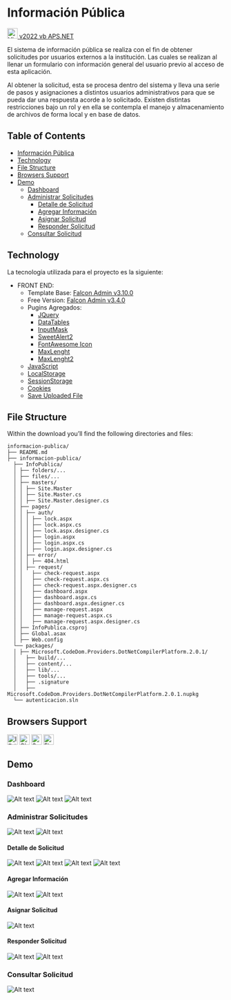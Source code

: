 # Información Pública
[<img src="https://upload.wikimedia.org/wikipedia/commons/thumb/2/2c/Visual_Studio_Icon_2022.svg/193px-Visual_Studio_Icon_2022.svg.png" alt="Visual Studio 2022" width="24px" height="24px" /> v2022 vb APS.NET](https://visualstudio.microsoft.com/es/vs/)

El sistema de información pública se realiza con el fin de obtener solicitudes por usuarios externos a la institución. Las cuales se realizan al llenar un formulario con información general del usuario previo al acceso de esta aplicación.

Al obtener la solicitud, esta se procesa dentro del sistema y lleva una serie de pasos y asignaciones a distintos usuarios administrativos para que se pueda dar una respuesta acorde a lo solicitado. Existen distintas restricciones bajo un rol y en ella se contempla el manejo y almacenamiento de archivos de forma local y en base de datos.

## Table of Contents
* [Información Pública](#Información-Pública)
* [Technology](#Technology)
* [File Structure](#File-Structure)
* [Browsers Support](#Browsers-Support)
* [Demo](#Demo)
  * [Dashboard](#Dashboard)
  * [Administrar Solicitudes](#Administrar-Solicitudes)
    * [Detalle de Solicitud](#Detalle-de-Solicitud)
    * [Agregar Información](#Agregar-Información)
    * [Asignar Solicitud](#Asignar-Solicitud)
    * [Responder Solicitud](#Responder-Solicitud)
  * [Consultar Solicitud](#Consultar-Solicitud)

## Technology

La tecnología utilizada para el proyecto es la siguiente:
* FRONT END:
  * Template Base: [Falcon Admin v3.10.0](https://themes.getbootstrap.com/product/falcon-admin-dashboard-webapp-template/)
  * Free Version: [Falcon Admin v3.4.0](https://www.upload.ee/files/13565097/falcon-3.4.0.zip.html)
  * Pugins Agregados:
    * [JQuery](https://jquery.com/)
    * [DataTables](https://datatables.net/)
    * [InputMask](https://plugins.jquery.com/jquery.inputmask/)
    * [SweetAlert2](https://sweetalert2.github.io/)
    * [FontAwesome Icon](https://fontawesome.com/v5/search?o=r&m=free)
    * [MaxLenght](http://ajax.googleapis.com/ajax/libs/jquery/1.8.3/jquery.min.js)
    * [MaxLenght2](https://htmldom.dev/count-the-number-of-characters-of-a-textarea/)
  * [JavaScript](https://developer.mozilla.org/es/docs/Web/JavaScript)
  * [LocalStorage](https://developer.mozilla.org/es/docs/Web/API/Window/localStorage)
  * [SessionStorage](https://developer.mozilla.org/es/docs/Web/API/Window/sessionStorage)
  * [Cookies](https://learn.microsoft.com/es-es/aspnet/web-api/overview/advanced/http-cookies)
  * [Save Uploaded File](https://www.aspsnippets.com/questions/136240/Save-Uploaded-File-in-specific-location-using-C-and-VBNet-in-ASPNet/)

## File Structure
Within the download you’ll find the following directories and files:

```
informacion-publica/
├── README.md
├── informacion-publica/
  ├── InfoPublica/
  │ ├── folders/...
  │ ├── files/...
  │ ├── masters/
  │ │ ├── Site.Master
  │ │ ├── Site.Master.cs
  │ │ ├── Site.Master.designer.cs
  │ ├── pages/
  │ │ ├── auth/
  │ │ │ ├── lock.aspx
  │ │ │ ├── lock.aspx.cs
  │ │ │ ├── lock.aspx.designer.cs
  │ │ │ ├── login.aspx
  │ │ │ ├── login.aspx.cs
  │ │ │ ├── login.aspx.designer.cs
  │ │ ├── error/
  │ │ │ ├── 404.html
  │ │ ├── request/
  │ │   ├── check-request.aspx
  │ │   ├── check-request.aspx.cs
  │ │   ├── check-request.aspx.designer.cs
  │ │   ├── dashboard.aspx
  │ │   ├── dashboard.aspx.cs
  │ │   ├── dashboard.aspx.designer.cs
  │ │   ├── manage-request.aspx
  │ │   ├── manage-request.aspx.cs
  │ │   ├── manage-request.aspx.designer.cs
  │ ├── InfoPublica.csproj
  │ ├── Global.asax
  │ ├── Web.config
  └── packages/
  │ ├── Microsoft.CodeDom.Providers.DotNetCompilerPlatform.2.0.1/
  │   ├── build/...
  │   ├── content/...
  │   ├── lib/...
  │   ├── tools/...
  │   ├── .signature
  │   ├── Microsoft.CodeDom.Providers.DotNetCompilerPlatform.2.0.1.nupkg
  └── autenticacion.sln
```

## Browsers Support

<img src="https://raw.githubusercontent.com/alrra/browser-logos/master/src/edge/edge_48x48.png" alt="IE / Edge" width="24px" height="24px" />   <img src="https://raw.githubusercontent.com/alrra/browser-logos/master/src/chrome/chrome_48x48.png" alt="Chrome" width="24px" height="24px" />   <img src="https://raw.githubusercontent.com/alrra/browser-logos/master/src/safari/safari_48x48.png" alt="Safari" width="24px" height="24px" />   <img src="https://raw.githubusercontent.com/alrra/browser-logos/master/src/firefox/firefox_48x48.png" alt="Firefox" width="24px" height="24px" />


## Demo
### Dashboard
![Alt text](/informacion-publica/InfoPublica/assets/manual/1.png "dashboard")
![Alt text](/informacion-publica/InfoPublica/assets/manual/2.png "Información")
![Alt text](/informacion-publica/InfoPublica/assets/manual/3.png "Notificaciones")

### Administrar Solicitudes
![Alt text](/informacion-publica/InfoPublica/assets/manual/4.png "Administrar Solicitudes")
![Alt text](/informacion-publica/InfoPublica/assets/manual/5.png "Administrar Solicitudes")

#### Detalle de Solicitud
![Alt text](/informacion-publica/InfoPublica/assets/manual/6.png "Datos Principales")
![Alt text](/informacion-publica/InfoPublica/assets/manual/7.png "Información Técnica")
![Alt text](/informacion-publica/InfoPublica/assets/manual/8.png "Oficios y Archivos")
![Alt text](/informacion-publica/InfoPublica/assets/manual/9.png "Datos del Participante")

#### Agregar Información
![Alt text](/informacion-publica/InfoPublica/assets/manual/10.png "Agregar Información")
![Alt text](/informacion-publica/InfoPublica/assets/manual/11.png "Agregar Información 2")

#### Asignar Solicitud
![Alt text](/informacion-publica/InfoPublica/assets/manual/12.png "Asignar Solicitud")

#### Responder Solicitud
![Alt text](/informacion-publica/InfoPublica/assets/manual/13.png "Responder Solicitud")
![Alt text](/informacion-publica/InfoPublica/assets/manual/14.png "Mensaje de respuesta")

### Consultar Solicitud
![Alt text](/informacion-publica/InfoPublica/assets/manual/15.png "Consultar Solicitud")